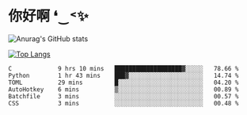 # 你好啊 ❛‿˂✨

![Anurag's GitHub stats](https://github-readme-stats.vercel.app/api?username=ZombieFly&count_private=true&show_icons=true)

[![Top Langs](https://github-readme-stats.vercel.app/api/top-langs/?username=ZombieFly&layout=compact&count_private=true&hide=Ruby,makefile)](https://github.com/anuraghazra/github-readme-stats)

<!--START_SECTION:waka-->

```text
C             9 hrs 10 mins   ███████████████████▓░░░░░   78.66 %
Python        1 hr 43 mins    ███▓░░░░░░░░░░░░░░░░░░░░░   14.74 %
TOML          29 mins         █░░░░░░░░░░░░░░░░░░░░░░░░   04.20 %
AutoHotkey    6 mins          ▒░░░░░░░░░░░░░░░░░░░░░░░░   00.89 %
Batchfile     3 mins          ░░░░░░░░░░░░░░░░░░░░░░░░░   00.57 %
CSS           3 mins          ░░░░░░░░░░░░░░░░░░░░░░░░░   00.48 %
```

<!--END_SECTION:waka-->

